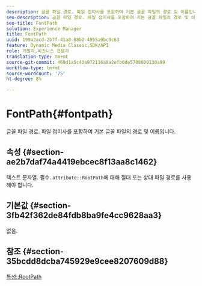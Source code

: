 ```yaml
---
description: 글꼴 파일 경로. 파일 접미사를 포함하여 기본 글꼴 파일의 경로 및 이름입니다.
seo-description: 글꼴 파일 경로. 파일 접미사를 포함하여 기본 글꼴 파일의 경로 및 이름입니다.
seo-title: FontPath
solution: Experience Manager
title: FontPath
uuid: 199a2acd-2b7f-41a0-88b2-4955a9bc9c63
feature: Dynamic Media Classic,SDK/API
role: 개발자,비즈니스 전문가
translation-type: tm+mt
source-git-commit: 469d1a5c43a972116a8a2efb0de5708800130a99
workflow-type: tm+mt
source-wordcount: '75'
ht-degree: 8%

---
```



# FontPath{#fontpath}

글꼴 파일 경로. 파일 접미사를 포함하여 기본 글꼴 파일의 경로 및 이름입니다.

## 속성 {#section-ae2b7daf74a4419ebcec8f13aa8c1462}

텍스트 문자열. 필수. `attribute::RootPath`에 대해 절대 또는 상대 파일 경로를 사용해야 합니다.

## 기본값 {#section-3fb42f362de84fdb8ba9fe4cc9628aa3}

없음.

## 참조 {#section-35bcdd8dcba745929e9cee8207609d88}

[특성::RootPath](/help/aem-is-ir-api/is-api/image-catalog/image-serving-api-ref/c-image-catalog-reference/c-attributes-reference/r-rootpath.md)
